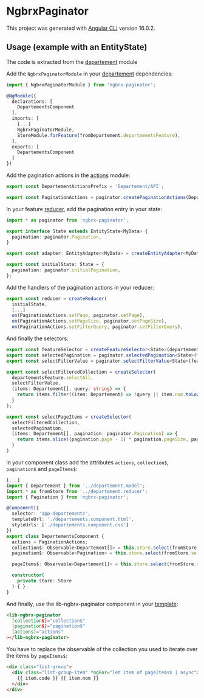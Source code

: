 # NgbrxPaginator

This project was generated with [Angular CLI](https://github.com/angular/angular-cli) version 16.0.2.

## Usage (example with an EntityState)

The code is extracted from the [departement](./projects/test-paginator/src/app/departement) module

Add the `NgbrxPaginatorModule` in your [departement](./projects/test-paginator/src/app/departement/departement.module.ts) dependencies:

```ts
import { NgbrxPaginatorModule } from 'ngbrx-paginator';

@NgModule({
  declarations: [
    DepartementsComponent
  ],
  imports: [
    [...]
    NgbrxPaginatorModule,
    StoreModule.forFeature(fromDepartement.departementsFeature),
  ],
  exports: [
    DepartementsComponent
  ]
})
```


Add the pagination actions in the [actions](./projects/test-paginator/src/app/departement/departement.actions.ts) module:

```ts
export const DepartementActionsPrefix = 'Departement/API';

export const PaginationActions = paginator.createPaginationActions(DepartementActionsPrefix);

```

In your feature [reducer](./projects/test-paginator/src/app/departement/departement.reducer.ts), add the pagination entry in your state:

```ts
import * as paginator from 'ngbrx-paginator';

export interface State extends EntityState<MyData> {
  pagination: paginator.Pagination,
}

export const adapter: EntityAdapter<MyData> = createEntityAdapter<MyData>();

export const initialState: State = {
  pagination: paginator.initialPagination,
};
```

Add the handlers of the pagination actions in your reducer:

```ts
export const reducer = createReducer(
  initialState,
  [...]
  on(PaginationActions.setPage, paginator.setPage),
  on(PaginationActions.setPageSize, paginator.setPageSize),
  on(PaginationActions.setFilterQuery, paginator.setFilterQuery),

```

And finally the selectors:

```ts
export const featureSelector = createFeatureSelector<State>(departementsFeatureKey);
export const selectedPagination = paginator.selectedPagination<State>(featureSelector);
export const selectFilterValue = paginator.selectFilterValue<State>(featureSelector);

export const selectFilteredCollection = createSelector(
  departementsFeature.selectAll,
  selectFilterValue,
  (items: Departement[], query: string) => {
    return items.filter((item: Departement) => !query || item.nom.toLowerCase().indexOf(query.toLocaleLowerCase()) === 0)
  }
);

export const selectPageItems = createSelector(
  selectFilteredCollection,
  selectedPagination,
  (items: Departement[], pagination: paginator.Pagination) => {
    return items.slice((pagination.page - 1) * pagination.pageSize, pagination.page * pagination.pageSize)
  }
)

```

in your component class add the attributes `actions`, `collection$`, `pagination$` and `pageItems$`:

```ts
[...]
import { Departement } from '../departement.model';
import * as fromStore from '../departement.reducer';
import { Pagination } from 'ngbrx-paginator';

@Component({
  selector: 'app-departements',
  templateUrl: './departements.component.html',
  styleUrls: ['./departements.component.css']
})
export class DepartementsComponent {
  actions = PaginationActions;
  collection$: Observable<Departement[]> = this.store.select(fromStore.selectFilteredCollection);
  pagination$: Observable<Pagination> = this.store.select(fromStore.selectedPagination);

  pageItems$: Observable<Departement[]> = this.store.select(fromStore.selectPageItems);

  constructor(
    private store: Store
  ) { }
}
```

And finally, use the lib-ngbrx-paginator component in your [template](./projects/test-paginator/src/app/departement/departements/departements.component.html):

```html
<lib-ngbrx-paginator
  [collection$]="collection$"
  [pagination$]="pagination$"
  [actions]="actions"
></lib-ngbrx-paginator>
```

You have to replace the observable of the collection you used to iterate over the items by `pageItems$`:


```html
<div class="list-group">
  <div class="list-group-item" *ngFor="let item of pageItems$ | async">
    {{ item.code }} {{ item.nom }}
  </div>
</div>
```
